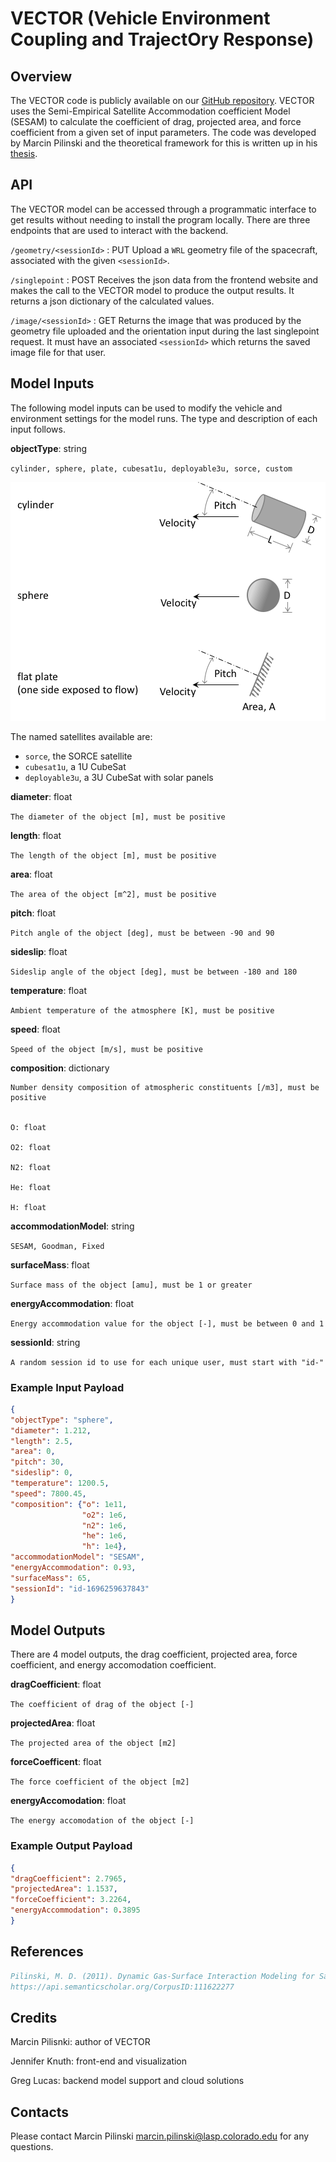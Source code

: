 # VECTOR (Vehicle Environment Coupling and TrajectOry Response)

## Overview

The VECTOR code is publicly available on our [GitHub repository](https://github.com/SWxTREC/vector). VECTOR uses the Semi-Empirical Satellite Accommodation coefficient Model
(SESAM) to calculate the coefficient of drag, projected area,
and force coefficient from a given set of input parameters.
The code was developed by Marcin Pilinski and the theoretical framework
for this is written up in his [thesis](https://pdfs.semanticscholar.org/912d/411295e005da3a531bf5c0fb03b749f48461.pdf).

## API

The VECTOR model can be accessed through a programmatic interface to get
results without needing to install the program locally. There are three
endpoints that are used to interact with the backend.

`/geometry/<sessionId>` : PUT
    Upload a `WRL` geometry file of the spacecraft, associated with the
    given `<sessionId>`.

`/singlepoint` : POST
    Receives the json data from the frontend website and makes
    the call to the VECTOR model to produce the output results.
    It returns a json dictionary of the calculated values.

`/image/<sessionId>` : GET
    Returns the image that was produced by the geometry file uploaded and
    the orientation input during the last singlepoint request. It
    must have an associated `<sessionId>` which returns the saved image file
    for that user.

## Model Inputs

The following model inputs can be used to modify the vehicle and environment
settings for the model runs. The type and description of each input follows.

**objectType**: string

`cylinder, sphere, plate, cubesat1u, deployable3u, sorce, custom`

![Objects](https://raw.githubusercontent.com/SWxTREC/vector-code/master/docs/vector_objects.png)

The named satellites available are:

- `sorce`, the SORCE satellite
- `cubesat1u`, a 1U CubeSat
- `deployable3u`, a 3U CubeSat with solar panels

**diameter**: float

`The diameter of the object [m], must be positive`

**length**: float

`The length of the object [m], must be positive`

**area**: float

`The area of the object [m^2], must be positive`

**pitch**: float

`Pitch angle of the object [deg], must be between -90 and 90`

**sideslip**: float

`Sideslip angle of the object [deg], must be between -180 and 180`

**temperature**: float

`Ambient temperature of the atmosphere [K], must be positive`

**speed**: float

`Speed of the object [m/s], must be positive`

**composition**: dictionary

```text
Number density composition of atmospheric constituents [/m3], must be positive


O: float

O2: float

N2: float

He: float

H: float
```

**accommodationModel**: string

`SESAM, Goodman, Fixed`

**surfaceMass**: float

`Surface mass of the object [amu], must be 1 or greater`

**energyAccommodation**: float

`Energy accommodation value for the object [-], must be between 0 and 1`

**sessionId**: string

`A random session id to use for each unique user, must start with "id-"`

### Example Input Payload

```json
{
"objectType": "sphere",
"diameter": 1.212,
"length": 2.5,
"area": 0,
"pitch": 30,
"sideslip": 0,
"temperature": 1200.5,
"speed": 7800.45,
"composition": {"o": 1e11,
                "o2": 1e6,
                "n2": 1e6,
                "he": 1e6,
                "h": 1e4},
"accommodationModel": "SESAM",
"energyAccommodation": 0.93,
"surfaceMass": 65,
"sessionId": "id-1696259637843"
}
```

## Model Outputs

There are 4 model outputs, the drag coefficient, projected area, force coefficient, and energy accomodation coefficient.

**dragCoefficient**: float

`The coefficient of drag of the object [-]`

**projectedArea**: float

`The projected area of the object [m2]`

**forceCoefficent**: float

`The force coefficient of the object [m2]`

**energyAccomodation**: float

`The energy accomodation of the object [-]`

### Example Output Payload

```json
{
"dragCoefficient": 2.7965,
"projectedArea": 1.1537,
"forceCoefficient": 3.2264,
"energyAccommodation": 0.3895
}
```

## References

```bibtex
Pilinski, M. D. (2011). Dynamic Gas-Surface Interaction Modeling for Satellite Aerodynamic Computations.
https://api.semanticscholar.org/CorpusID:111622277
```

## Credits

Marcin Pilisnki: author of VECTOR

Jennifer Knuth: front-end and visualization

Greg Lucas: backend model support and cloud solutions

## Contacts

Please contact Marcin Pilinski <marcin.pilinski@lasp.colorado.edu> for any questions.
